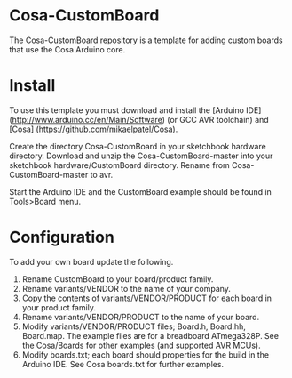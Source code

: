 # Cosa-CustomBoard

The Cosa-CustomBoard repository is a template for adding custom
boards that use the Cosa Arduino core.

# Install

To use this template you must download and install the [Arduino IDE]
(http://www.arduino.cc/en/Main/Software) (or GCC AVR toolchain) and
[Cosa] (https://github.com/mikaelpatel/Cosa).

Create the directory Cosa-CustomBoard in your sketchbook hardware
directory. Download and unzip the Cosa-CustomBoard-master into your
sketchbook hardware/CustomBoard directory. Rename from
Cosa-CustomBoard-master to avr.

Start the Arduino IDE and the CustomBoard example should be found in
Tools>Board menu.

# Configuration

To add your own board update the following.

1. Rename CustomBoard to your board/product family.
2. Rename variants/VENDOR to the name of your company.
3. Copy the contents of variants/VENDOR/PRODUCT for each board in your
product family.
4. Rename variants/VENDOR/PRODUCT to the name of your board.
5. Modify variants/VENDOR/PRODUCT files; Board.h, Board.hh,
Board.map. The example files are for a breadboard ATmega328P. See the
Cosa/Boards for other examples (and supported AVR MCUs).
6. Modify boards.txt; each board should properties for the build in
the Arduino IDE. See Cosa boards.txt for further examples.



